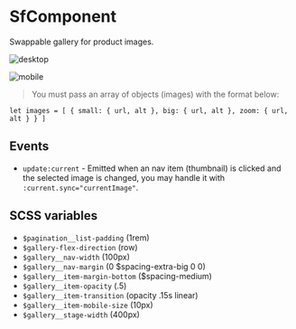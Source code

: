 # SfComponent

<!-- Write about general purpose of the component. Include screenshot (to be replaced with a live example once we migrate to vuepress) -->

Swappable gallery for product images.

![desktop](https://screenshotscdn.firefoxusercontent.com/images/57c6cd69-6bcc-47e5-aa91-0cd699b3f624.png)

![mobile](https://screenshotscdn.firefoxusercontent.com/images/48f605e9-aac5-4fc9-8e11-05e824c46c3b.png)

> You must pass an array of objects (images) with the format below:

`
let images = [
  {
    small: { url, alt },
    big: { url, alt },
    zoom: { url, alt }
  }
]
`

## Events

- `update:current` - Emitted when an nav item (thumbnail) is clicked and
the selected image is changed, you may handle it with `:current.sync="currentImage"`.

## SCSS variables

<!-- Write down SCSS variables available for configuration -->

- `$pagination__list-padding` (1rem)
- `$gallery-flex-direction` (row)
- `$gallery__nav-width` (100px)
- `$gallery__nav-margin` (0 $spacing-extra-big 0 0)
- `$gallery__item-margin-bottom` ($spacing-medium)
- `$gallery__item-opacity` (.5)
- `$gallery__item-transition` (opacity .15s linear)
- `$gallery__item-mobile-size` (10px)
- `$gallery__stage-width` (400px)
